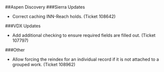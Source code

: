 ##Aspen Discovery
###Sierra Updates
- Correct caching INN-Reach holds. (Ticket 108642)

###VDX Updates
- Add additional checking to ensure required fields are filled out. (Ticket 107797)

###Other
- Allow forcing the reindex for an individual record if it is not attached to a grouped work. (Ticket 108962)